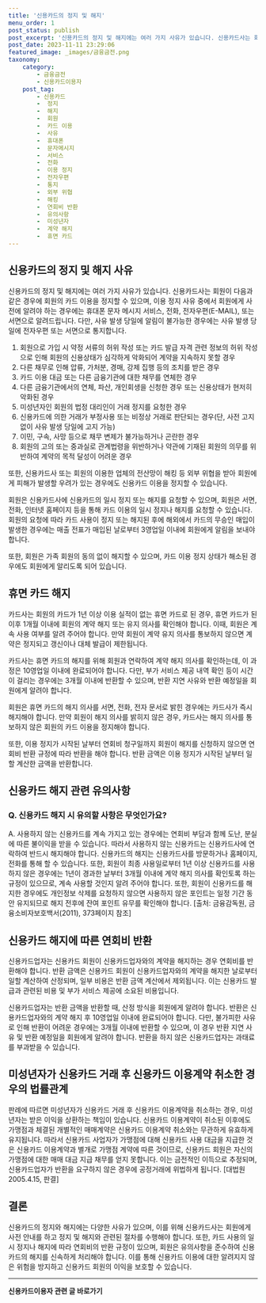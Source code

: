 ```yaml
---
title: '신용카드의 정지 및 해지'
menu_order: 1
post_status: publish
post_excerpt: '신용카드의 정지 및 해지에는 여러 가지 사유가 있습니다. 신용카드사는 회원이 다음과 같은 경우에 회원의 카드 이용을 정지할 수 있으며, 이용 정지 사유 중에서 회원에게 사전에 알려야 하는 경우에는 휴대폰 문자 메시지 서비스, 전화, 전자우편 E MAIL , 또는 서면으로 알려드립니다. 다만, 사유 발생 당일에 알림이 불가능한 경우에는 사유 발생 당일에 전자우편 또는 서면으로 통지합니다.'
post_date: 2023-11-11 23:29:06
featured_image: _images/금융금전.png
taxonomy:
    category:
        - 금융금전
        - 신용카드이용자
    post_tag:
        - 신용카드
        -  정지
        -  해지
        -  회원
        -  카드 이용
        -  사유
        -  휴대폰
        -  문자메시지
        -  서비스
        -  전화
        -  이용 정지
        -  전자우편
        -  통지
        -  외부 위협
        -  해킹
        -  연회비 반환
        -  유의사항
        -  미성년자
        -  계약 해지
        -  휴면 카드
---
```



## 신용카드의 정지 및 해지 사유

신용카드의 정지 및 해지에는 여러 가지 사유가 있습니다. 신용카드사는 회원이 다음과 같은 경우에 회원의 카드 이용을 정지할 수 있으며, 이용 정지 사유 중에서 회원에게 사전에 알려야 하는 경우에는 휴대폰 문자 메시지 서비스, 전화, 전자우편(E-MAIL), 또는 서면으로 알려드립니다. 다만, 사유 발생 당일에 알림이 불가능한 경우에는 사유 발생 당일에 전자우편 또는 서면으로 통지합니다.

1. 회원으로 가입 시 약정 서류의 허위 작성 또는 카드 발급 자격 관련 정보의 허위 작성으로 인해 회원의 신용상태가 심각하게 악화되어 계약을 지속하지 못할 경우
2. 다른 채무로 인해 압류, 가처분, 경매, 강제 집행 등의 조치를 받은 경우
3. 카드 이용 대금 또는 다른 금융기관에 대한 채무를 연체한 경우
4. 다른 금융기관에서의 연체, 파산, 개인회생을 신청한 경우 또는 신용상태가 현저히 악화된 경우
5. 미성년자인 회원의 법정 대리인이 거래 정지를 요청한 경우
6. 신용카드에 의한 거래가 부정사용 또는 비정상 거래로 판단되는 경우(단, 사전 고지 없이 사유 발생 당일에 고지 가능)
7. 이민, 구속, 사망 등으로 채무 변제가 불가능하거나 곤란한 경우
8. 회원의 고의 또는 중과실로 관계법령을 위반하거나 약관에 기재된 회원의 의무를 위반하여 계약의 목적 달성이 어려운 경우

또한, 신용카드사 또는 회원의 이용한 업체의 전산망이 해킹 등 외부 위협을 받아 회원에게 피해가 발생할 우려가 있는 경우에도 신용카드 이용을 정지할 수 있습니다.

회원은 신용카드사에 신용카드의 일시 정지 또는 해지를 요청할 수 있으며, 회원은 서면, 전화, 인터넷 홈페이지 등을 통해 카드 이용의 일시 정지나 해지를 요청할 수 있습니다. 회원의 요청에 따라 카드 사용이 정지 또는 해지된 후에 해외에서 카드의 무승인 매입이 발생한 경우에는 매출 전표가 매입된 날로부터 3영업일 이내에 회원에게 알림을 보내야 합니다.

또한, 회원은 가족 회원의 동의 없이 해지할 수 있으며, 카드 이용 정지 상태가 해소된 경우에도 회원에게 알리도록 되어 있습니다.

## 휴면 카드 해지

카드사는 회원의 카드가 1년 이상 이용 실적이 없는 휴면 카드로 된 경우, 휴면 카드가 된 이후 1개월 이내에 회원의 계약 해지 또는 유지 의사를 확인해야 합니다. 이때, 회원은 계속 사용 여부를 알려 주어야 합니다. 만약 회원이 계약 유지 의사를 통보하지 않으면 계약은 정지되고 갱신이나 대체 발급이 제한됩니다.

카드사는 휴면 카드의 해지를 위해 회원과 연락하여 계약 해지 의사를 확인하는데, 이 과정은 10영업일 이내에 완료되어야 합니다. 다만, 부가 서비스 제공 내역 확인 등이 시간이 걸리는 경우에는 3개월 이내에 반환할 수 있으며, 반환 지연 사유와 반환 예정일을 회원에게 알려야 합니다.

회원은 휴면 카드의 해지 의사를 서면, 전화, 전자 문서로 밝힌 경우에는 카드사가 즉시 해지해야 합니다. 만약 회원이 해지 의사를 밝히지 않은 경우, 카드사는 해지 의사를 통보하지 않은 회원의 카드 이용을 정지해야 합니다.

또한, 이용 정지가 시작된 날부터 연회비 청구일까지 회원이 해지를 신청하지 않으면 연회비 반환 규정에 따라 반환을 해야 합니다. 반환 금액은 이용 정지가 시작된 날부터 일할 계산한 금액을 반환합니다.

## 신용카드 해지 관련 유의사항

### Q. 신용카드 해지 시 유의할 사항은 무엇인가요?
A. 사용하지 않는 신용카드를 계속 가지고 있는 경우에는 연회비 부담과 함께 도난, 분실에 따른 불이익을 받을 수 있습니다. 따라서 사용하지 않는 신용카드는 신용카드사에 연락하여 반드시 해지해야 합니다. 신용카드의 해지는 신용카드사를 방문하거나 홈페이지, 전화를 통해 할 수 있습니다. 또한, 회원이 최종 사용일로부터 1년 이상 신용카드를 사용하지 않은 경우에는 1년이 경과한 날부터 3개월 이내에 계약 해지 의사를 확인토록 하는 규정이 있으므로, 계속 사용할 것인지 알려 주어야 합니다. 또한, 회원이 신용카드를 해지한 경우에도 개인정보 삭제를 요청하지 않으면 사용하지 않은 포인트는 일정 기간 동안 유지되므로 해지 전후에 잔여 포인트 유무를 확인해야 합니다.
[출처: 금융감독원, 금융소비자보호백서(2011), 373페이지 참조]

## 신용카드 해지에 따른 연회비 반환

신용카드업자는 신용카드 회원이 신용카드업자와의 계약을 해지하는 경우 연회비를 반환해야 합니다. 반환 금액은 신용카드 회원이 신용카드업자와의 계약을 해지한 날로부터 일할 계산하여 산정되며, 일부 비용은 반환 금액 계산에서 제외됩니다. 이는 신용카드 발급과 관련된 비용 및 부가 서비스 제공에 소요된 비용입니다.

신용카드업자는 반환 금액을 반환할 때, 산정 방식을 회원에게 알려야 합니다. 반환은 신용카드업자와의 계약 해지 후 10영업일 이내에 완료되어야 합니다. 다만, 불가피한 사유로 인해 반환이 어려운 경우에는 3개월 이내에 반환할 수 있으며, 이 경우 반환 지연 사유 및 반환 예정일을 회원에게 알려야 합니다. 반환을 하지 않은 신용카드업자는 과태료를 부과받을 수 있습니다.

## 미성년자가 신용카드 거래 후 신용카드 이용계약 취소한 경우의 법률관계

판례에 따르면 미성년자가 신용카드 거래 후 신용카드 이용계약을 취소하는 경우, 미성년자는 받은 이익을 상환하는 책임이 있습니다. 신용카드 이용계약이 취소된 이후에도 가맹점과 체결된 개별적인 매매계약은 신용카드 이용계약 취소와는 무관하게 유효하게 유지됩니다. 따라서 신용카드 사업자가 가맹점에 대해 신용카드 사용 대금을 지급한 것은 신용카드 이용계약과 별개로 가맹점 계약에 따른 것이므로, 신용카드 회원은 자신의 가맹점에 대한 매매 대금 지급 채무를 얻지 못합니다. 이는 금전적인 이득으로 추정되며, 신용카드업자가 반환을 요구하지 않은 경우에 공정거래에 위법하게 됩니다.
[대법원 2005.4.15, 판결]

## 결론

신용카드의 정지와 해지에는 다양한 사유가 있으며, 이를 위해 신용카드사는 회원에게 사전 안내를 하고 정지 및 해지와 관련된 절차를 수행해야 합니다. 또한, 카드 사용의 일시 정지나 해지에 따라 연회비의 반환 규정이 있으며, 회원은 유의사항을 준수하여 신용카드의 해지를 신속하게 처리해야 합니다. 이를 통해 신용카드 이용에 대한 알려지지 않은 위험을 방지하고 신용카드 회원의 이익을 보호할 수 있습니다.
<!-- wp:separator -->
<hr class="wp-block-separator has-alpha-channel-opacity"/>
<!-- /wp:separator -->

<!-- wp:group {"backgroundColor":"base","layout":{"type":"constrained"}} -->
<div class="wp-block-group has-base-background-color has-background"><!-- wp:paragraph {"align":"center","fontSize":"medium"} -->
<p class="has-text-align-center has-large-font-size"><strong>신용카드이용자 관련 글 바로가기</strong></p>
<!-- /wp:paragraph -->


<!-- wp:latest-posts
{"categories":[{"id":15350,"count":19,"description":"","link":"https://uknowlaw.com/category/%ec%8b%a0%ec%9a%a9%ec%b9%b4%eb%93%9c%ec%9d%b4%ec%9a%a9%ec%9e%90/","name":"신용카드이용자","slug":"신용카드이용자","taxonomy":"category","parent":0,"meta":[],"_links":{"self":[{"href":"https://uknowlaw.com/wp-json/wp/v2/categories/15350"}],"collection":[{"href":"https://uknowlaw.com/wp-json/wp/v2/categories"}],"about":[{"href":"https://uknowlaw.com/wp-json/wp/v2/taxonomies/category"}],"wp:post_type":[{"href":"https://uknowlaw.com/wp-json/wp/v2/posts?categories=15350"}],"curies":[{"name":"wp","href":"https://api.w.org/{rel}","templated":true}]}}],"postsToShow":100,"excerptLength":28,"postLayout":"grid","columns":2,"featuredImageAlign":"left","featuredImageSizeSlug":"large","fontSize":"small"} /--></div>
<!-- /wp:group -->